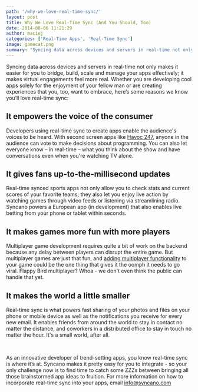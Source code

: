 ```yaml
---
path: '/why-we-love-real-time-sync/'
layout: post
title: Why We Love Real-Time Sync (And You Should, Too)
date: 2014-08-06 11:21:29
author: maciej
categories: ['Real-Time Apps', 'Real-Time Sync']
image: gamecat.png
summary: "Syncing data across devices and servers in real-time not only makes it easier for you to bridge, build, scale and manage your apps effectively; it makes virtual engagements feel more real. Whether you are developing cool apps solely for the enjoyment of your fellow man or are creating experiences that you, too, want to embrace, here’s some reasons we know you’ll love real-time sync"
---
```

Syncing data across devices and servers in real-time not only makes it easier for you to bridge, build, scale and manage your apps effectively; it makes virtual engagements feel more real. Whether you are developing cool apps solely for the enjoyment of your fellow man or are creating experiences that you, too, want to embrace, here’s some reasons we know you’ll love real-time sync:<!--more-->
<h2>It empowers the voice of the consumer</h2>
Developers using real-time sync to create apps enable the audience's voices to be heard. With second screen apps like <a href="http://www.syncano.com/second-screen/">Havoc 247</a>, anyone in the audience can vote to make decisions about programming. You can also let everyone know – in real-time – what you think about the show and have conversations even when you're watching TV alone.
<h2>It gives fans up-to-the-millisecond updates</h2>
Real-time synced sports apps not only allow you to check stats and current scores of your favorite teams; they also let you enjoy live action by watching games through video feeds or listening via streamlining radio. Syncano powers a European app (in development) that also enables live betting from your phone or tablet within seconds.
<h2>It makes games more fun with more players</h2>
Multiplayer game development requires quite a bit of work on the backend because any delay between players can disrupt the entire game. But multiplayer games are just that fun, and <a href="http://www.syncano.com/gaming/">adding multiplayer functionality</a> to your game could be the one thing that gives it the oomph it needs to go viral. Flappy Bird multiplayer? Whoa - we don't even think the public can handle that yet.
<h2>It makes the world a little smaller</h2>
Real-time sync is what powers fast sharing of your photos and files on your phone or mobile device as well as the notifications you receive for every new email. It enables friends from around the world to stay in contact no matter the distance, and coworkers in a distributed office to stay in touch no matter the hour. It's a small world, after all.

&nbsp;

As an innovative developer of trend-setting apps, you know real-time sync is where it’s at. Syncano makes it pretty easy for you to integrate - so your only challenge now is to find time to catch some ZZZs between bringing all those brainstormed app ideas to fruition. For more information on how to incorporate real-time sync into your apps, email info@syncano.com